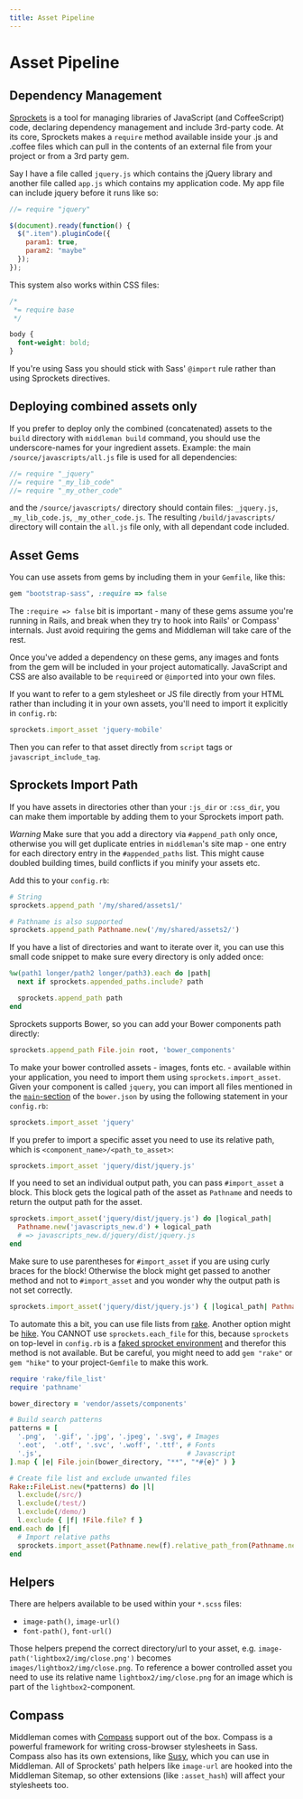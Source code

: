 ```yaml
---
title: Asset Pipeline
---
```


# Asset Pipeline

## Dependency Management

[Sprockets] is a tool for managing libraries of JavaScript (and CoffeeScript) code, declaring dependency management and include 3rd-party code. At its core, Sprockets makes a `require` method available inside your .js and .coffee files which can pull in the contents of an external file from your project or from a 3rd party gem.

Say I have a file called `jquery.js` which contains the jQuery library and another file called `app.js` which contains my application code. My app file can include jquery before it runs like so:

``` javascript
//= require "jquery"

$(document).ready(function() {
  $(".item").pluginCode({
    param1: true,
    param2: "maybe"
  });
});
```

This system also works within CSS files:

``` css
/*
 *= require base
 */

body {
  font-weight: bold;
}

```

If you're using Sass you should stick with Sass' `@import` rule rather than using Sprockets directives.

## Deploying combined assets only

If you prefer to deploy only the combined (concatenated) assets to the `build` directory with `middleman build` command, you should use the underscore-names for your ingredient assets. Example: the main `/source/javascripts/all.js` file is used for all dependencies:

``` javascript
//= require "_jquery"
//= require "_my_lib_code"
//= require "_my_other_code"
```

and the `/source/javascripts/` directory should contain files: `_jquery.js`, `_my_lib_code.js`, `_my_other_code.js`. The resulting `/build/javascripts/` directory will contain the `all.js` file only, with all dependant code included.

## Asset Gems

You can use assets from gems by including them in your `Gemfile`, like this:

```ruby
gem "bootstrap-sass", :require => false
```

The `:require => false` bit is important - many of these gems assume you're running in Rails, and break when they try to hook into Rails' or Compass' internals. Just avoid requiring the gems and Middleman will take care of the rest.

Once you've added a dependency on these gems, any images and fonts from the gem will be included in your project automatically. JavaScript and CSS are also available to be `require`ed or `@import`ed into your own files.

If you want to refer to a gem stylesheet or JS file directly from your HTML rather than including it in your own assets, you'll need to import it explicitly in `config.rb`:

```ruby
sprockets.import_asset 'jquery-mobile'
```

Then you can refer to that asset directly from `script` tags or `javascript_include_tag`.

## Sprockets Import Path

If you have assets in directories other than your `:js_dir` or `:css_dir`, you
can make them importable by adding them to your Sprockets import path. 

*Warning* Make sure that you add a directory via `#append_path` only once,
otherwise you will get duplicate entries in `middleman`'s site map - one entry
for each directory entry in the `#appended_paths` list. This might cause
doubled building times, build conflicts if you minify your assets etc.

Add this to your `config.rb`:

```ruby
# String
sprockets.append_path '/my/shared/assets1/'

# Pathname is also supported
sprockets.append_path Pathname.new('/my/shared/assets2/')
```

If you have a list of directories and want to iterate over it, you can use this
small code snippet to make sure every directory is only added once:

```ruby
%w(path1 longer/path2 longer/path3).each do |path|
  next if sprockets.appended_paths.include? path

  sprockets.append_path path
end
```

Sprockets supports Bower, so you can add your Bower components path directly:

```ruby
sprockets.append_path File.join root, 'bower_components'
```

To make your bower controlled assets - images, fonts etc. - available within
your application, you need to import them using `sprockets.import_asset`. Given
your component is called `jquery`, you can import all files mentioned in the
[`main`-section](https://github.com/bower/bower.json-spec) of the `bower.json`
by using the following statement in your `config.rb`:

```ruby
sprockets.import_asset 'jquery'
```

If you prefer to import a specific asset you need to use its relative path,
which is `<component_name>/<path_to_asset>`:

```ruby
sprockets.import_asset 'jquery/dist/jquery.js'
```

If you need to set an individual output path, you can pass `#import_asset`
a block. This block gets the logical path of the asset as `Pathname` and needs
to return the output path for the asset.

```ruby
sprockets.import_asset('jquery/dist/jquery.js') do |logical_path|
  Pathname.new('javascripts_new.d') + logical_path
  # => javascripts_new.d/jquery/dist/jquery.js
end
```

Make sure to use parentheses for `#import_asset` if you are using curly braces
for the block! Otherwise the block might get passed to another method and not
to `#import_asset` and you wonder why the output path is not set correctly.

```ruby
sprockets.import_asset('jquery/dist/jquery.js') { |logical_path| Pathname.new('javascripts_new.d') + logical_path }
```

To automate this a bit, you can use file lists from
[rake](https://github.com/jimweirich/rake). Another option might be
[hike](https://github.com/sstephenson/hike). You CANNOT use
`sprockets.each_file` for this, because `sprockets` on top-level in `config.rb`
is a [faked sprocket
environment](https://github.com/middleman/middleman-sprockets/blob/master/lib/middleman-sprockets/config_only_environment.rb)
and therefor this method is not available. But be careful, you might need to add `gem
"rake"` or `gem "hike"` to your project-`Gemfile` to make this work.

```ruby
require 'rake/file_list'
require 'pathname'

bower_directory = 'vendor/assets/components'

# Build search patterns
patterns = [
  '.png',  '.gif', '.jpg', '.jpeg', '.svg', # Images
  '.eot',  '.otf', '.svc', '.woff', '.ttf', # Fonts
  '.js',                                    # Javascript
].map { |e| File.join(bower_directory, "**", "*#{e}" ) }

# Create file list and exclude unwanted files
Rake::FileList.new(*patterns) do |l|
  l.exclude(/src/)
  l.exclude(/test/)
  l.exclude(/demo/)
  l.exclude { |f| !File.file? f }
end.each do |f|
  # Import relative paths
  sprockets.import_asset(Pathname.new(f).relative_path_from(Pathname.new(bower_directory)))
end
```

## Helpers

There are helpers available to be used within your `*.scss` files:

* `image-path()`, `image-url()`
* `font-path()`, `font-url()`

Those helpers prepend the correct directory/url to your asset, e.g. `image-path('lightbox2/img/close.png')` becomes `images/lightbox2/img/close.png`. To reference a bower controlled asset you need to use its relative name `lightbox2/img/close.png` for an image which is part of the `lightbox2`-component.

## Compass

Middleman comes with [Compass] support out of the box. Compass is a powerful framework for writing cross-browser stylesheets in Sass. Compass also has its own extensions, like [Susy], which you can use in Middleman. All of Sprockets' path helpers like `image-url` are hooked into the Middleman Sitemap, so other extensions (like `:asset_hash`) will affect your stylesheets too.

[Sprockets]: https://github.com/sstephenson/sprockets
[Compass]: http://compass-style.org
[Susy]: http://susy.oddbird.net
